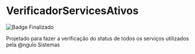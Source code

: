 # VerificadorServicesAtivos

![Badge Finalizado](http://img.shields.io/static/v1?label=STATUS&message=Finalizado&color=GREEN&style=for-the-badge)

Projetado para fazer a verificação do status de todos os serviços utilizados pela @ngulo Sistemas
